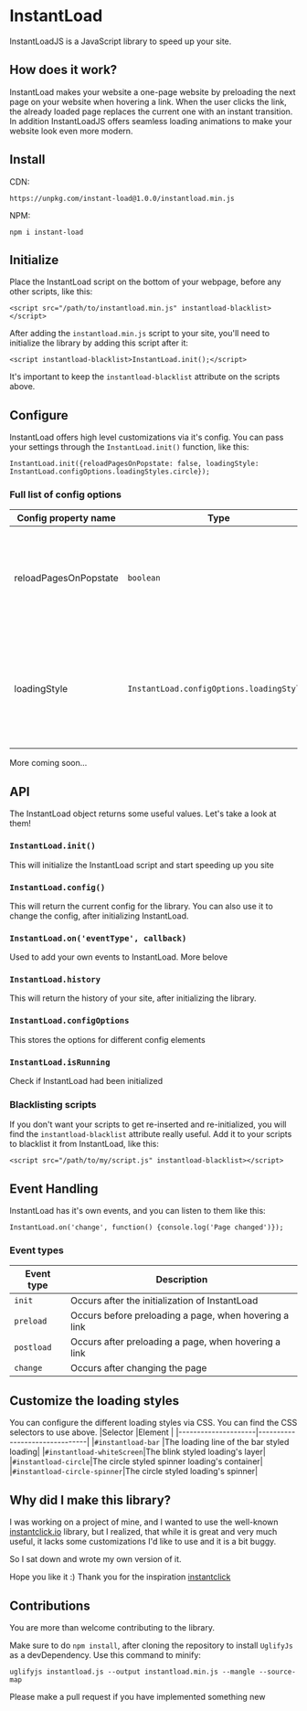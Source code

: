 # InstantLoad
InstantLoadJS is a JavaScript library to speed up your site.

## How does it work?
InstantLoad makes your website a one-page website by preloading the next page on your website when hovering a link. When the user clicks the link, the already loaded page replaces the current one with an instant transition. In addition InstantLoadJS offers seamless loading animations to make your website look even more modern.

## Install
CDN:

    https://unpkg.com/instant-load@1.0.0/instantload.min.js

NPM:

    npm i instant-load

## Initialize
Place the InstantLoad script on the bottom of your webpage, before any other scripts, like this:

    <script src="/path/to/instantload.min.js" instantload-blacklist></script>

After adding the `instantload.min.js` script to your site, you'll need to initialize the library by adding this script after it:

    <script instantload-blacklist>InstantLoad.init();</script>

It's important to keep the `instantload-blacklist` attribute on the scripts above.

## Configure
InstantLoad offers high level customizations via it's config. You can pass your settings through the `InstantLoad.init()` function, like this:

    InstantLoad.init({reloadPagesOnPopstate: false, loadingStyle: InstantLoad.configOptions.loadingStyles.circle});

### Full list of config options
|Config property name |Type                           |Description                  |
|---------------------|-------------------------------|-----------------------------|
|reloadPagesOnPopstate|`boolean`                      |If `true`, on pressing the back/forward button, the target page will be reloaded. <br>Default: `false`|
|loadingStyle               |`InstantLoad.configOptions.loadingStyles`            |Customize the loading transition.<br>Possible values:<br>- `bar`<br> - `blink`<br>- `circle`<br>- `invisible`<br>Default: `bar`|

More coming soon...

## API
The InstantLoad object returns some useful values. Let's take a look at them!

### `InstantLoad.init()`
This will initialize the InstantLoad script and start speeding up you site

### `InstantLoad.config()`
This will return the current config for the library. You can also use it to change the config, after initializing InstantLoad.

### `InstantLoad.on('eventType', callback)`
Used to add your own events to InstantLoad. More belove

### `InstantLoad.history`
This will return the history of your site, after initializing the library.

### `InstantLoad.configOptions`
This stores the options for different config elements

### `InstantLoad.isRunning`
Check if InstantLoad had been initialized

### Blacklisting scripts
If you don't want your scripts to get re-inserted and re-initialized, you will find the `instantload-blacklist` attribute really useful. Add it to your scripts to blacklist it from InstantLoad, like this:

    <script src="/path/to/my/script.js" instantload-blacklist></script>

## Event Handling
InstantLoad has it's own events, and you can listen to them like this:

    InstantLoad.on('change', function() {console.log('Page changed')});
    
### Event types
|Event type|Description|
|----------|-----------|
|`init`    |Occurs after the initialization of InstantLoad|
|`preload` |Occurs before preloading a page, when hovering a link|
|`postload`|Occurs after preloading a page, when hovering a link|
|`change`  |Occurs after changing the page|

## Customize the loading styles
You can configure the different loading styles via CSS. You can find the CSS selectors to use above.
|Selector |Element |
|---------------------|-------------------------------|
|`#instantload-bar`     |The loading line of the bar styled loading|
|`#instantload-whiteScreen`|The blink styled loading's layer|
|`#instantload-circle`|The circle styled spinner loading's container|
|`#instantload-circle-spinner`|The circle styled loading's spinner|

## Why did I make this library?
I was working on a project of mine, and I wanted to use the well-known [instantclick.io](https://github.com/dieulot/instantclick) library, but I realized, that while it is great and very much useful, it lacks some customizations I'd like to use and it is a bit buggy. 

So I sat down and wrote my own version of it. 

Hope you like it :) Thank you for the inspiration [instantclick](https://github.com/dieulot/instantclick)

## Contributions
You are more than welcome contributing to the library.

Make sure to do `npm install`, after cloning the repository to install `UglifyJs` as a devDependency. Use this command to minify:

    uglifyjs instantload.js --output instantload.min.js --mangle --source-map

Please make a pull request if you have implemented something new
